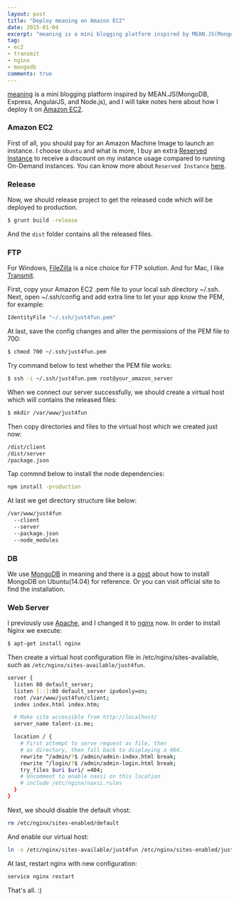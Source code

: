 ```yaml
---
layout: post
title: "Deploy meaning on Amazon EC2"
date: 2015-01-04
excerpt: "meaning is a mini blogging platform inspired by MEAN.JS(MongoDB, Express, AngularJS, and Node.js), and I will take notes here about how I deploy it on Amazon EC2."
tag:
- ec2
- transmit
- nginx
- mongodb
comments: true
---
```


[meaning](https://github.com/just4fun/meaning) is a mini blogging platform inspired by MEAN.JS(MongoDB, Express, AngularJS, and Node.js), and I will take notes here about how I deploy it on [Amazon EC2](http://aws.amazon.com/ec2/).

<!-- more -->

### Amazon EC2

First of all, you should pay for an Amazon Machine Image to launch an instance.
I choose `Ubuntu` and what is more, I buy an extra [Reserved Instance](http://aws.amazon.com/ec2/purchasing-options/reserved-instances/) to receive a discount on my instance usage compared to running On-Demand instances.
You can know more about `Reserved Instance` [here](http://blog.cloudability.com/4-things-youre-getting-wrong-aws-reserved-instance-application/).

### Release

Now, we should release project to get the released code which will be deployed to production.
```bash
$ grunt build -release
```
And the `dist` folder contains all the released files.

### FTP

For Windows, [FileZilla](https://filezilla-project.org/) is a nice choice for FTP solution.
And for Mac, I like [Transmit](http://panic.com/transmit/).

First, copy your Amazon EC2 .pem file to your local ssh directory ~/.ssh.
Next, open ~/.ssh/config and add extra line to let your app know the PEM, for example:
```bash
IdentityFile "~/.ssh/just4fun.pem"
```
At last, save the config changes and alter the permissions of the PEM file to 700:
```bash
$ chmod 700 ~/.ssh/just4fun.pem
```
Try command below to test whether the PEM file works:
```bash
$ ssh -i ~/.ssh/just4fun.pem root@your_amazon_server
```

When we connect our server successfully, we should create a virtual host which will contains the released files:
```bash
$ mkdir /var/www/just4fun
```
Then copy directories and files to the virtual host which we created just now:
```bash
/dist/client
/dist/server
/package.json
```
Tap commnd below to install the node dependencies:
```bash
npm install -production
```
At last we get directory structure like below:
```bash
/var/www/just4fun
  --client
  --server
  --package.json
  --node_modules
```

### DB

We use [MongoDB](http://www.mongodb.org/) in meaning and there is a [post](http://www.mongodbspain.com/en/2014/08/30/install-mongodb-on-ubuntu-14-04/) about how to install MongoDB on Ubuntu(14.04) for reference. Or you can visit official site to find the installation.

### Web Server

I previously use [Apache](http://httpd.apache.org/), and I changed it to [nginx](http://wiki.nginx.org/Main) now.
In order to install Nginx we execute:
```bash
$ apt-get install nginx
```
Then create a virtual host configuration file in /etc/nginx/sites-available, such as `/etc/nginx/sites-available/just4fun`.
```bash
server {
  listen 80 default_server;
  listen [::]:80 default_server ipv6only=on;
  root /var/www/just4fun/client;
  index index.html index.htm;

  # Make site accessible from http://localhost/
  server_name talent-is.me;

  location / {
    # First attempt to serve request as file, then
    # as directory, then fall back to displaying a 404.
    rewrite ^/admin/?$ /admin/admin-index.html break;
    rewrite ^/login/?$ /admin/admin-login.html break;
    try_files $uri $uri/ =404;
    # Uncomment to enable naxsi on this location
    # include /etc/nginx/naxsi.rules
  }
}
```
Next, we should disable the default vhost:
```bash
rm /etc/nginx/sites-enabled/default
```
And enable our virtual host:
```bash
ln -s /etc/nginx/sites-available/just4fun /etc/nginx/sites-enabled/just4fun
```
At last, restart nginx with new configuration:
```bash
service nginx restart
```

That's all. :)